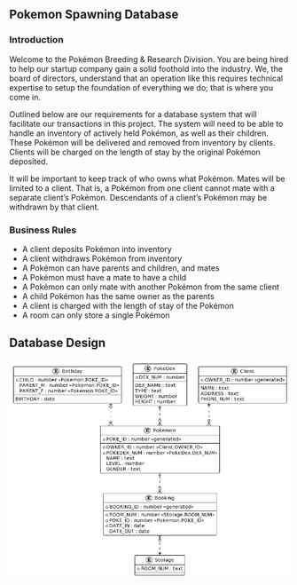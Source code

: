## Pokemon Spawning Database

### Introduction
Welcome to the Pokémon Breeding & Research Division. You are being hired to help our startup company gain a solid foothold into the industry. We, the board of directors, understand that an operation like this requires technical expertise to setup the foundation of everything we do; that is where you come in. 

Outlined below are our requirements for a database system that will facilitate our transactions in this project.
The system will need to be able to handle an inventory of actively held Pokémon, as well as their children. These Pokémon will be delivered and removed from inventory by clients. Clients will be charged on the length of stay by the original Pokémon deposited.

It will be important to keep track of who owns what Pokémon. Mates will be limited to a client. That is, a Pokémon from one client cannot mate with a separate client’s Pokémon. Descendants of a client’s Pokémon may be withdrawn by that client.

### Business Rules
- A client deposits Pokémon into inventory
- A client withdraws Pokémon from inventory
- A Pokémon can have parents and children, and mates
- A Pokémon must have a mate to have a child
- A Pokémon can only mate with another Pokémon from the same client
- A child Pokémon has the same owner as the parents
- A client is charged with the length of stay of the Pokémon
- A room can only store a single Pokémon

## Database Design
![database_design.png](design%2Fdatabase_design.png)